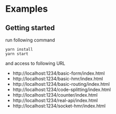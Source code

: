 # Examples

## Getting started

run following command

```console
yarn install
yarn start
```

and access to following URL

- http://localhost:1234/basic-form/index.html
- http://localhost:1234/basic-hmr/index.html
- http://localhost:1234/basic-routing/index.html
- http://localhost:1234/code-splitting/index.html
- http://localhost:1234/counter/index.html
- http://localhost:1234/real-api/index.html
- http://localhost:1234/socket-hmr/index.html
